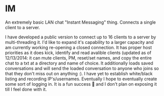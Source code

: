 IM
==

An extremely basic LAN chat "Instant Messaging" thing. Connects a single
client to a server.

I have developed a public version to connect up to 16 clients to a server
by multi-threading it. I'd like to expand it's capability to a larger capacity
and am currently working re-opening a closed connection. It has proper host
priorities as it does kick, identify and read avalible clients (updated as 
of 12/13/2014: it can mute clients, PM, reset/set names, and copy the entire
chat to a txt at a directory and name of choice. It additionally loads saved
conversations and will send the loaded conversation to anyone who joins so that
they don't miss out on anything :). I have yet to establish white/black listing
and recording IP's/usernames. Eventually I hope to eventually create some sort
of logging in. It is a fun success :tada: and I don't plan on exposing it till I 
feel done with it.
